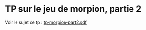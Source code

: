 
TP sur le jeu de morpion, partie 2
==================================

Voir le sujet de tp : [tp-morpion-part2.pdf](tp-morpion-part2.pdf)

